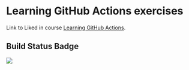 # Learning GitHub Actions exercises

Link to Liked in course [Learning GitHub Actions](https://www.linkedin.com/learning/learning-github-actions-2?u=2113185).

## Build Status Badge
![](https://github.com/Tadashimi/learning-github-actions/workflows/Pipeline/badge.svg)
